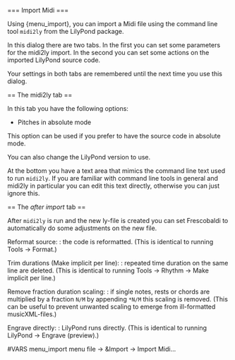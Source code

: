 === Import Midi ===

Using {menu_import}, you can import a Midi file using the command line tool
`midi2ly` from the LilyPond package.

In this dialog there are two tabs. In the first you can set some parameters 
for the midi2ly import. In the second you can set some actions on the 
imported LilyPond source code.

Your settings in both tabs are remembered until the next time you use this dialog.

== The midi2ly tab ==

In this tab you have the following options:

 * Pitches in absolute mode

This option can be used if you prefer to have the source code in 
absolute mode.

You can also change the LilyPond version to use.

At the bottom you have a text area that mimics the command line text used to 
run `midi2ly`. If you are familiar with command line tools in general 
and midi2ly in particular you can edit this text directly, otherwise you 
can just ignore this.


== The *after import* tab ==

After `midi2ly` is run and the new ly-file is created you can set 
Frescobaldi to automatically do some adjustments on the new file.

Reformat source:
:  the code is reformatted.
   (This is identical to running Tools -> Format.)

Trim durations (Make implicit per line):
:  repeated time duration on the same line are deleted.
   (This is identical to running Tools -> Rhythm -> Make implicit per line.)

Remove fraction duration scaling:
:  if single notes, rests or chords are multiplied by a fraction `N/M` by
   appending `*N/M` this scaling is removed.
   (This can be useful to prevent unwanted scaling to emerge from ill-formatted
   musicXML-files.)

Engrave directly:
:  LilyPond runs directly.
   (This is identical to running LilyPond -> Engrave (preview).)


#VARS
menu_import menu file -> &Import -> Import Midi...
